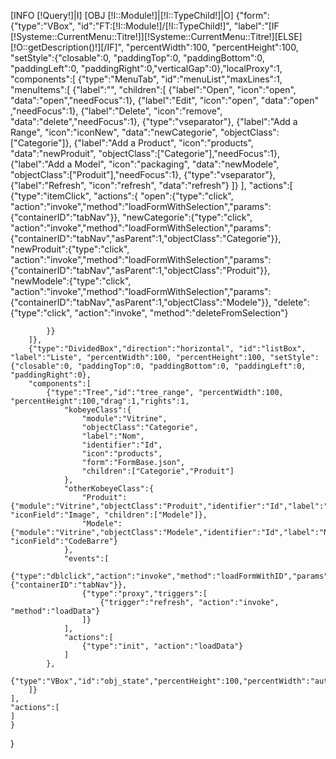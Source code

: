 [INFO [!Query!]|I]
[OBJ [!I::Module!]|[!I::TypeChild!]|O]
{"form":
	{"type":"VBox", "id":"FT:[!I::Module!]/[!I::TypeChild!]", "label":"[IF [!Systeme::CurrentMenu::Titre!]][!Systeme::CurrentMenu::Titre!][ELSE][!O::getDescription()!][/IF]", "percentWidth":100, "percentHeight":100, 
	"setStyle":{"closable":0, "paddingTop":0, "paddingBottom":0, "paddingLeft":0, "paddingRight":0,"verticalGap":0},"localProxy":1, 
	"components":[
		{"type":"MenuTab", "id":"menuList","maxLines":1, "menuItems":[
			{"label":"", "children":[
				{"label":"Open", "icon":"open", "data":"open","needFocus":1},
				{"label":"Edit", "icon":"open", "data":"open" ,"needFocus":1},
				{"label":"Delete", "icon":"remove", "data":"delete","needFocus":1},
				{"type":"vseparator"},
				{"label":"Add a Range", "icon":"iconNew", "data":"newCategorie", "objectClass":["Categorie"]},
				{"label":"Add a Product", "icon":"products", "data":"newProduit", "objectClass":["Categorie"],"needFocus":1},
				{"label":"Add a Model", "icon":"packaging", "data":"newModele", "objectClass":["Produit"],"needFocus":1},
				{"type":"vseparator"},
				{"label":"Refresh", "icon":"refresh", "data":"refresh"}
			]}
		],
		"actions":[
			{"type":"itemClick", "actions":{
				"open":{"type":"click", "action":"invoke","method":"loadFormWithSelection","params":{"containerID":"tabNav"}},
				"newCategorie":{"type":"click", "action":"invoke","method":"loadFormWithSelection","params":{"containerID":"tabNav","asParent":1,"objectClass":"Categorie"}},
				"newProduit":{"type":"click", "action":"invoke","method":"loadFormWithSelection","params":{"containerID":"tabNav","asParent":1,"objectClass":"Produit"}},
				"newModele":{"type":"click", "action":"invoke","method":"loadFormWithSelection","params":{"containerID":"tabNav","asParent":1,"objectClass":"Modele"}},
				"delete":{"type":"click", "action":"invoke", "method":"deleteFromSelection"}
				
			}}
		]},
		{"type":"DividedBox","direction":"horizontal", "id":"listBox", "label":"Liste", "percentWidth":100, "percentHeight":100, "setStyle":{"closable":0, "paddingTop":0, "paddingBottom":0, "paddingLeft":0, "paddingRight":0}, 
		"components":[
			{"type":"Tree","id":"tree_range", "percentWidth":100, "percentHeight":100,"drag":1,"rights":1,
				"kobeyeClass":{
					"module":"Vitrine",
					"objectClass":"Categorie",
					"label":"Nom",
					"identifier":"Id",
					"icon":"products",
					"form":"FormBase.json",
					"children":["Categorie","Produit"]
				},
				"otherKobeyeClass":{
					"Produit":{"module":"Vitrine","objectClass":"Produit","identifier":"Id","label":"Nom","form":"FormBase.json", "iconField":"Image", "children":["Modele"]},
					"Modele":{"module":"Vitrine","objectClass":"Modele","identifier":"Id","label":"Nom","form":"FormBase.json", "iconField":"CodeBarre"}
				},
				"events":[
					{"type":"dblclick","action":"invoke","method":"loadFormWithID","params":{"containerID":"tabNav"}},
					{"type":"proxy","triggers":[
						{"trigger":"refresh", "action":"invoke", "method":"loadData"}
					]}
				],
				"actions":[
					{"type":"init", "action":"loadData"}
				]
			},
			{"type":"VBox","id":"obj_state","percentHeight":100,"percentWidth":"auto"}
		]}
	],
	"actions":[
	]
	}
}
